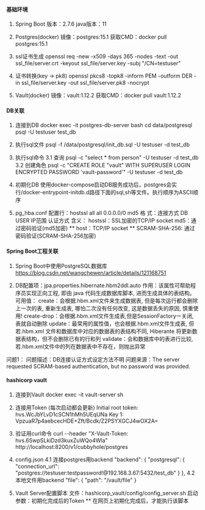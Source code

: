 ﻿#### 基础环境 ####
1. Spring Boot
    版本：2.7.6
    java版本：11

2. Postgres(docker)
    镜像：postgres:15.1
    获取CMD：docker pull postgres:15.1

3. ssl证书生成
    openssl req -new -x509 -days 365 -nodes -text -out ssl_file/server.crt -keyout ssl_file/server.key -subj "/CN=testuser"

4. 证书转换(key -> pk8)
    openssl pkcs8 -topk8 -inform PEM -outform DER -in ssl_file/server.key -out ssl_file/server.pk8 -nocrypt

5. Vault(docker)
    镜像：vault:1.12.2
    获取CMD：docker pull vault:1.12.2

#### DB关联 ####
1. 连接到DB
    docker exec -it postgres-db-server bash
    cd data/postgresql
    psql -U testuser test_db

2. 执行sql文件
    psql -f /data/postgresql/init_db.sql -U testuser -d test_db 

3. 执行sql命令
    3.1 查询
      psql -c "select * from person" -U testuser -d test_db
    3.2 创建角色
      psql -c "CREATE ROLE "vault" WITH SUPERUSER LOGIN ENCRYPTED PASSWORD 'vault-password'" -U testuser -d test_db

4. 初期化DB
    使用docker-compose启动DB服务成功后，postgres会实行/docker-entrypoint-initdb.d路径下面的sql,sh等文件。执行顺序为ASCII顺序

5. pg_hba.conf
    配置行：hostssl all all 0.0.0.0/0 md5
    格 式：连接方式 DB USER IP范围 认证方式
    含义：
      hostssl：SSL加密的TCP/IP socket
      md5：通过密码验证(md5加密)
      ** host：TCP/IP socket
      ** SCRAM-SHA-256: 通过密码验证(SCRAM-SHA-256加密)

#### Spring Boot工程关联 ####
1. Spring Boot中使用PostgreSQL数据库
    https://blog.csdn.net/wangchewen/article/details/121168751

2. DB配置项：jpa.properties.hibernate.hbm2ddl.auto
    作用：该属性可帮助程序员实现正向工程, 即由 java 代码生成数据库脚本, 进而生成具体的表结构。
    可用值： 
      create：会根据.hbm.xml文件来生成数据表, 但是每次运行都会删除上一次的表, 重新生成表, 哪怕二次没有任何改变, 这是数据丢失的原因, 慎重使用!
      create-drop：会根据.hbm.xml文件生成表,但是SessionFactory一关闭, 表就自动删除
      update：最常用的属性值，也会根据.hbm.xml文件生成表, 但若.hbm.xml 文件和数据库中对应的数据表的表结构不同, Hiberante 将更新数据表结构，但不会删除已有的行和列
      validate：会和数据库中的表进行比较, 若.hbm.xml文件中的列在数据表中不存在，则抛出异常

问题1：
    问题描述：DB连接认证方式设定方法不明
    问题来源：The server requested SCRAM-based authentication, but no password was provided.


#### hashicorp vault ####
1. 连接到Vault
    docker exec -it vault-server sh

2. 连接用Token (每次启动都会更新)
    Initial root token: hvs.WcJbYLvD1cSCN1hMh5UEqUNa
    Key 1: VpzuaR7p4aebcecHDE+Zft/Bcdk/Z2PSYXGCJ4wOX2A=

3. 验证用curl命令
   curl --header "X-Vault-Token: hvs.6SwpSLkiDzd3kuxZuWQo4Wla" http://localhost:8200/v1/cubbyhole/postgres

4. config.json
    4.1 连接postgres用backend
      "backend": {
          "postgresql": {
          "connection_url": "postgres://testuser:testpassword!@192.168.3.67:5432/test_db"
        }
      },
    4.2 本地文件用backend
      "file": {
        "path": "/vault/file"
      }

5. Vault Server配置脚本
    文件：hashicorp_vault/config/config_server.sh
    启动参数：初期化完成后的Token
    ** 在网页上初期化完成后，才能执行该脚本